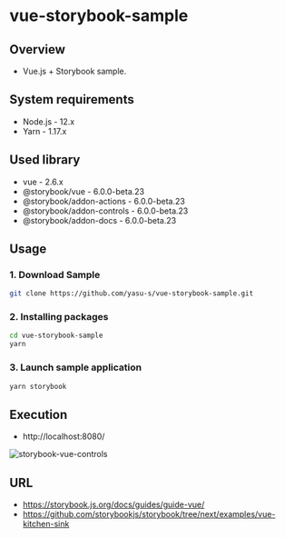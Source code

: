 # vue-storybook-sample

## Overview

- Vue.js + Storybook sample.

## System requirements

- Node.js - 12.x
- Yarn - 1.17.x

## Used library

- vue - 2.6.x
- @storybook/vue - 6.0.0-beta.23
- @storybook/addon-actions - 6.0.0-beta.23
- @storybook/addon-controls - 6.0.0-beta.23
- @storybook/addon-docs - 6.0.0-beta.23

## Usage

### 1. Download Sample

```bash
git clone https://github.com/yasu-s/vue-storybook-sample.git
```

### 2.  Installing packages

```bash
cd vue-storybook-sample
yarn
```

### 3. Launch sample application

```bash
yarn storybook
```

## Execution 

- http://localhost:8080/

![storybook-vue-controls](https://user-images.githubusercontent.com/2668146/84209742-dffd9680-aaf1-11ea-9152-c131c2d2d5b7.gif)

## URL

- https://storybook.js.org/docs/guides/guide-vue/
- https://github.com/storybookjs/storybook/tree/next/examples/vue-kitchen-sink
